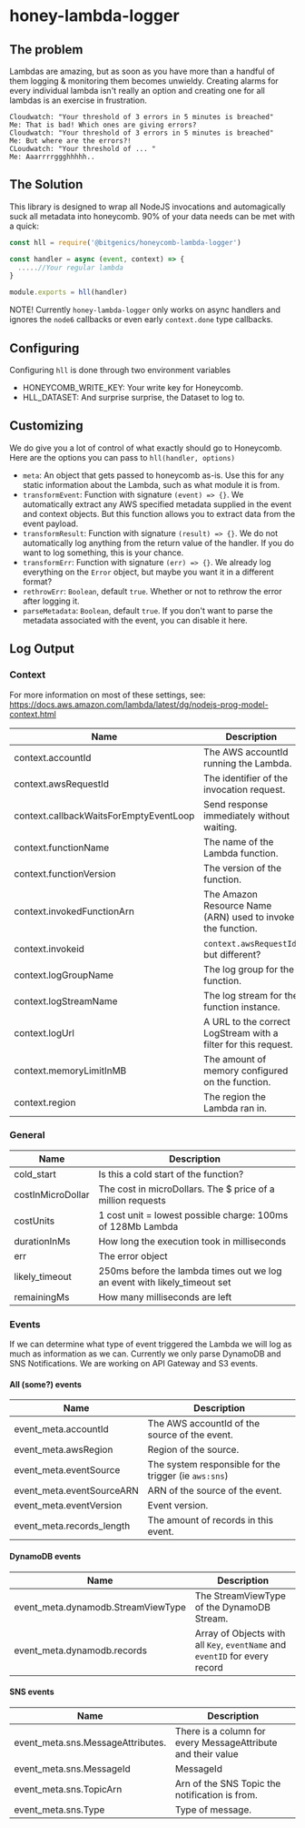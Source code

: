 # honey-lambda-logger

## The problem

Lambdas are amazing, but as soon as you have more than a handful of them logging & monitoring them becomes unwieldy. Creating alarms for every individual lambda isn't really an option and creating one for all lambdas is an exercise in frustration.

```
Cloudwatch: "Your threshold of 3 errors in 5 minutes is breached"
Me: That is bad! Which ones are giving errors?
Cloudwatch: "Your threshold of 3 errors in 5 minutes is breached"
Me: But where are the errors?!
CLoudwatch: "Your threshold of ... "
Me: Aaarrrrggghhhhh..
```

## The Solution

This library is designed to wrap all NodeJS invocations and automagically suck all metadata into honeycomb. 90% of your data needs can be met with a quick:

```javascript
const hll = require('@bitgenics/honeycomb-lambda-logger')

const handler = async (event, context) => {
  .....//Your regular lambda
}

module.exports = hll(handler)
```

NOTE! Currently `honey-lambda-logger` only works on async handlers and ignores the `node6` callbacks or even early `context.done` type callbacks.

## Configuring

Configuring `hll` is done through two environment variables

* HONEYCOMB_WRITE_KEY: Your write key for Honeycomb.
* HLL_DATASET: And surprise surprise, the Dataset to log to.

## Customizing 

We do give you a lot of control of what exactly should go to Honeycomb. Here are the options you can pass to `hll(handler, options)`

* `meta`: An object that gets passed to honeycomb as-is. Use this for any static information about the Lambda, such as what module it is from.
* `transformEvent`: Function with signature `(event) => {}`. We automatically extract any AWS specified metadata supplied in the event and context objects. But this function allows you to extract data from the event payload.
* `transformResult`: Function with signature `(result) => {}`. We do not automatically log anything from the return value of the handler. If you do want to log something, this is your chance.
* `transformErr`: Function with signature `(err) => {}`. We already log everything on the `Error` object, but maybe you want it in a different format?
* `rethrowErr`: `Boolean`, default `true`. Whether or not to rethrow the error after logging it.
* `parseMetadata`: `Boolean`, default `true`. If you don't want to parse the metadata associated with the event, you can disable it here.

## Log Output

### Context
For more information on most of these settings, see: https://docs.aws.amazon.com/lambda/latest/dg/nodejs-prog-model-context.html

| Name | Description |
| --- | --- |
| context.accountId | The AWS accountId running the Lambda. |
| context.awsRequestId | The identifier of the invocation request. |
| context.callbackWaitsForEmptyEventLoop | Send response immediately without waiting. |
| context.functionName | The name of the Lambda function.  |
| context.functionVersion | The version of the function. |
| context.invokedFunctionArn | The Amazon Resource Name (ARN) used to invoke the function. |
| context.invokeid | `context.awsRequestId`, but different? |
| context.logGroupName | The log group for the function. |
| context.logStreamName | The log stream for the function instance.|
| context.logUrl | A URL to the correct LogStream with a filter for this request. |
| context.memoryLimitInMB | The amount of memory configured on the function. |
| context.region | The region the Lambda ran in. |

### General

| Name | Description |
| --- | --- |
| cold_start | Is this a cold start of the function? |
| costInMicroDollar | The cost in microDollars. The $ price of a million requests|
| costUnits | 1 cost unit = lowest possible charge: 100ms of 128Mb Lambda |
| durationInMs | How long the execution took in milliseconds |
| err | The error object |
| likely_timeout | 250ms before the lambda times out we log an event with likely_timeout set |
| remainingMs | How many milliseconds are left |

### Events

If we can determine what type of event triggered the Lambda we will log as much as information as we can.
Currently we only parse DynamoDB and SNS Notifications. We are working on API Gateway and S3 events.

#### All (some?) events

| Name | Description |
| --- | --- |
| event_meta.accountId | The AWS accountId of the source of the event. |
| event_meta.awsRegion | Region of the source. |
| event_meta.eventSource | The system responsible for the trigger (ie `aws:sns`) |
| event_meta.eventSourceARN | ARN of the source of the event. |
| event_meta.eventVersion | Event version. |
| event_meta.records_length | The amount of records in this event. |

#### DynamoDB events

| Name | Description |
| --- | --- |
| event_meta.dynamodb.StreamViewType | The StreamViewType of the DynamoDB Stream. |
| event_meta.dynamodb.records | Array of Objects with all `Key`, `eventName` and `eventID` for every record |

#### SNS events

| Name | Description |
| --- | --- |
| event_meta.sns.MessageAttributes.<Attribute> | There is a column for every MessageAttribute and their value |
| event_meta.sns.MessageId | MessageId |
| event_meta.sns.TopicArn | Arn of the SNS Topic the notification is from. |
| event_meta.sns.Type | Type of message. |
